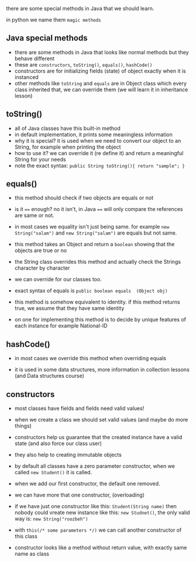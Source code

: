 there are some special methods in Java that we should learn.

in python we name them `magic methods`

## Java special methods

+ there are some methods in Java that looks like normal methods but they behave different
+ these are `constructors`, `toString()`, `equals()`, `hashCode()` 
+ constructors are for initializing fields (state) of object exactly when it is instanced
+ other methods like `toString` and `equals` are in Object class which every class inherited that,  we can override them (we will learn it in inheritance lesson)



## toString()

+ all of Java classes have this  built-in method 
+ in default implementation, it prints some meaningless information
+ why it is special? it is used when we need to convert our object to an String, for example when printing the object
+ how to use it? we can override it (re define it) and return a meaningful String for your needs
+ note the exact syntax: `public String toString(){ return "sample"; }`



## equals()

+ this method should check if two objects are equals or not

+ is it `==` enough? no it isn't, in Java `==` will only compare the references are same or not.
+ in most cases we equality isn't just being same. for example `new String("salam")` and `new String("salam")` are equals but not same.
+ this method takes an Object and return a `boolean`  showing that the objects are true or no
+ the String class overrides this method and actually check the Strings character by character
+ we can override for our classes too.
+ exact syntax of equals is `public boolean equals  (Object obj)`
+ this method is somehow equivalent to identity. if this method returns true, we assume that they have same identity
+ on one for implementing this method is to decide by unique features of each instance for example National-ID



## hashCode()

+ in most cases we override this method when overriding equals 

+ it is used in some data structures, more information in collection lessons (and Data structures course)

  

## constructors 

+ most classes have fields and fields need valid values!
+ when we create a class we should set valid values (and maybe do more things)
+ constructors help us guarantee that the created instance have a valid state (and also force our class user)
+ they also help to creating immutable objects
+ by default all classes have a  zero parameter constructor, when we called `new Student()` it is called.
+ when we add our first constructor, the default one removed.
+ we can have more that one constructor, (overloading)
+  if we have just one constructor like this: `Student(String name)` then nobody could vreate new instance like this: `new Studnet()`, the only valid way is: `new String("roozbeh")`

+ with `this(/* some parameters */)` we can call another constructor of this class
+ constructor looks like a method without return value, with exactly same name as class 
